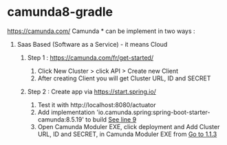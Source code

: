 # camunda8-gradle
https://camunda.com/
Camunda * can be implement in two ways : 
1. Saas Based (Software as a Service)  - it means Cloud

   1. Step 1 : https://camunda.com/fr/get-started/
      1. Click New Cluster  > click API > Create new Client
      2. After creating Client you will get Cluster URL, ID and SECRET 

   2. Step 2 : Create app via https://start.spring.io/
      1. Test it with http://localhost:8080/actuator
      2. Add implementation 'io.camunda.spring:spring-boot-starter-camunda:8.5.19' to build [See line 9](https://github.com/rohitpshelar/camunda8-gradle/blob/main/README.md#L9)
      3. Open Camunda Moduler EXE, click deployment and  Add Cluster URL, ID and SECRET, in Camunda Moduler EXE from [Go to 1.1.3](#point1.1.3)
